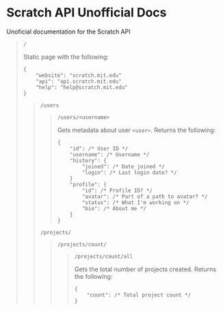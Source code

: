 # Scratch API Unofficial Docs
Unoficial documentation for the Scratch API

> `/`
>
> Static page with the following:
>
>     {
>         "website": "scratch.mit.edu"
>         "api": "api.scratch.mit.edu"
>         "help": "help@scratch.mit.edu"
>     }
>
>> `/users`
>>
>>> `/users/<username>`
>>>
>>> Gets metadata about user `<user>`. Returns the following:
>>>
>>>     {
>>>         "id": /* User ID */
>>>         "username": /* Username */
>>>         "history": {
>>>             "joined": /* Date joined */
>>>             "login": /* Last login date? */
>>>         }
>>>         "profile": {
>>>             "id": /* Profile ID? */
>>>             "avatar": /* Part of a path to avatar? */
>>>             "status": /* What I'm working on */
>>>             "bio": /* About me */
>>>         }
>>>     }
>>
>> `/projects/`
>>>
>>> `/projects/count/`
>>>
>>>> `/projects/count/all`
>>>>
>>>> Gets the total number of projects created. Returns the following:
>>>>
>>>>     {
>>>>         "count": /* Total project count */
>>>>     }
